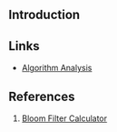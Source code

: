 ## Introduction



## Links

- [Algorithm Analysis](/docs/CS/Algorithms/Algorithms.md?id=algorithm-analysis)

## References

1. [Bloom Filter Calculator](https://krisives.github.io/bloom-calculator/)